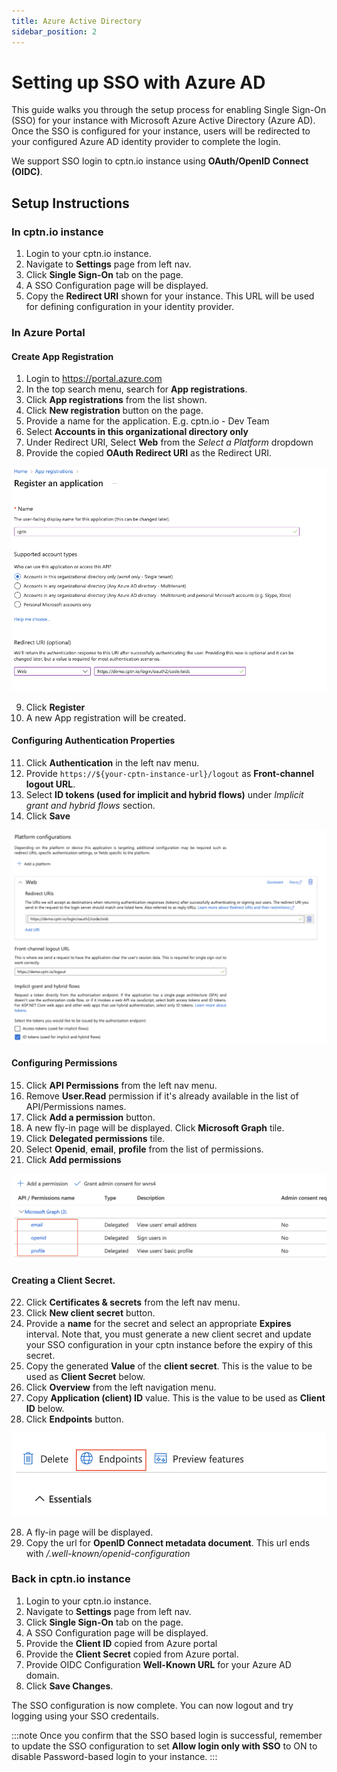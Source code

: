 ```yaml
---
title: Azure Active Directory
sidebar_position: 2
---
```


# Setting up SSO with Azure AD

This guide walks you through the setup process for enabling Single Sign-On (SSO) for your instance with Microsoft Azure Active Directory (Azure AD). Once the SSO is configured for your instance, users will be redirected to your configured Azure AD identity provider to complete the login.

We support SSO login to cptn.io instance using **OAuth/OpenID Connect (OIDC)**.

## Setup Instructions

### In cptn.io instance

1. Login to your cptn.io instance.
2. Navigate to **Settings** page from left nav.
3. Click **Single Sign-On** tab on the page.
4. A SSO Configuration page will be displayed.
5. Copy the **Redirect URI** shown for your instance. This URL will be used for defining configuration in your identity provider.

### In Azure Portal
#### Create App Registration
1. Login to https://portal.azure.com
2. In the top search menu, search for **App registrations**.
3. Click **App registrations** from the list shown.
4. Click **New registration** button on the page.
5. Provide a name for the application. E.g. cptn.io - Dev Team
6. Select **Accounts in this organizational directory only**
7. Under Redirect URI, Select **Web** from the *Select a Platform* dropdown
8. Provide the copied **OAuth Redirect URI** as the Redirect URI.

![Create App Registration](./img/azure1.png)

9. Click **Register**
10. A new App registration will be created.

#### Configuring Authentication Properties
11. Click **Authentication** in the left nav menu.
12. Provide `https://${your-cptn-instance-url}/logout` as **Front-channel logout URL**.
13. Select **ID tokens (used for implicit and hybrid flows)** under *Implicit grant and hybrid flows* section.
14. Click **Save**

![Authentication Properties](./img/azure2.png)

#### Configuring Permissions
15. Click **API Permissions** from the left nav menu.
16. Remove **User.Read** permission if it's already available in the list of API/Permissions names.
17. Click **Add a permission** button.
18. A new fly-in page will be displayed. Click **Microsoft Graph** tile.
19. Click **Delegated permissions** tile.
20. Select **Openid**, **email**, **profile** from the list of permissions.
21. Click **Add permissions**

![App Permissions](./img/azure3.png)

#### Creating a Client Secret.

22. Click **Certificates & secrets** from the left nav menu.
23. Click **New client secret** button.
24. Provide a **name** for the secret and select an appropriate **Expires** interval. Note that, you must generate a new client secret and update your SSO configuration in your cptn instance before the expiry of this secret.
25. Copy the generated **Value** of the **client secret**. This is the value to be used as **Client Secret** below.
26. Click **Overview** from the left navigation menu.
27. Copy **Application (client) ID** value. This is the value to be used as **Client ID** below.
28. Click **Endpoints** button.

![Endpoints](./img/azure4.png)

28. A fly-in page will be displayed.
29. Copy the url for **OpenID Connect metadata document**. This url ends with */.well-known/openid-configuration*

### Back in cptn.io instance
1. Login to your cptn.io instance.
2. Navigate to **Settings** page from left nav.
3. Click **Single Sign-On** tab on the page.
4. A SSO Configuration page will be displayed.
5. Provide the **Client ID** copied from Azure portal
6. Provide the **Client Secret** copied from Azure portal.
7. Provide OIDC Configuration **Well-Known URL** for your Azure AD domain.
8. Click **Save Changes**.

The SSO configuration is now complete. You can now logout and try logging using your SSO credentails. 

:::note
Once you confirm that the SSO based login is successful, remember to update the SSO configuration to set **Allow login only with SSO** to ON to disable Password-based login to your instance.
:::